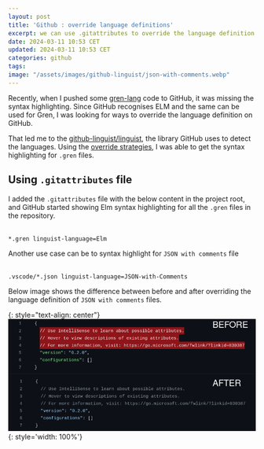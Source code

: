 ```yaml
---
layout: post
title: 'Github : override language definitions'
excerpt: we can use .gitattributes to override the language definition
date: 2024-03-11 10:53 CET
updated: 2024-03-11 10:53 CET
categories: github
tags:
image: "/assets/images/github-linguist/json-with-comments.webp"
---
```

Recently, when I pushed some [gren-lang][gren-lang] code to GitHub, it was missing the syntax highlighting.  Since GitHub recognises ELM and the same can be used for Gren, I was looking for ways to override the language definition on GitHub. 

That led me to the [github-linguist/linguist][linguist], the library GitHub uses to detect the languages. Using the [override strategies][override], I was able to  get the syntax highlighting for  `.gren` files. 

## <a class="anchor" name="using-gitattributes-file" href="#using-gitattributes-file"><i class="anchor-icon"></i></a> Using `.gitattributes` file

I added the `.gitattributes` file with the below content in the project root, and GitHub started showing Elm syntax highlighting for all the `.gren` files in the repository.


```

*.gren linguist-language=Elm

```

Another use case can be to syntax highlight for `JSON with comments` file 

```

.vscode/*.json linguist-language=JSON-with-Comments

```

Below image shows the difference between before and after overriding the language definition of `JSON with comments` files. 

{: style="text-align: center"}
![JSON with Comments](/assets/images/github-linguist/json-with-comments.webp){: style='width: 100%'}


[gren-lang]: https://gren-lang.org/ 
[linguist]: https://github.com/github-linguist/linguist
[override]: https://github.com/github-linguist/linguist/blob/94e7b2/docs/overrides.md